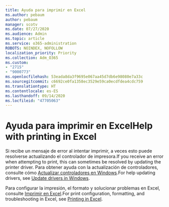 ```yaml
---
title: Ayuda para imprimir en Excel
ms.author: pebaum
author: pebaum
manager: scotv
ms.date: 07/27/2020
ms.audience: Admin
ms.topic: article
ms.service: o365-administration
ROBOTS: NOINDEX, NOFOLLOW
localization_priority: Priority
ms.collection: Adm_O365
ms.custom:
- "2715"
- "9000773"
ms.openlocfilehash: 53eada8da3f9695e067aa45d7db6e98080e7a33c
ms.sourcegitcommit: c6692ce0fa1358ec3529e59ca0ecdfdea4cdc759
ms.translationtype: HT
ms.contentlocale: es-ES
ms.lasthandoff: 09/14/2020
ms.locfileid: "47705063"
---
```

# <a name="help-with-printing-in-excel"></a><span data-ttu-id="f2d41-102">Ayuda para imprimir en Excel</span><span class="sxs-lookup"><span data-stu-id="f2d41-102">Help with printing in Excel</span></span>

<span data-ttu-id="f2d41-103">Si recibe un mensaje de error al intentar imprimir, a veces esto puede resolverse actualizando el controlador de impresora.</span><span class="sxs-lookup"><span data-stu-id="f2d41-103">If you receive an error when attempting to print, this can sometimes be resolved by updating the printer driver.</span></span> <span data-ttu-id="f2d41-104">Para obtener ayuda con la actualización de controladores, consulte cómo [Actualizar controladores en Windows](https://support.microsoft.com/help/4028443/windows-10-update-drivers).</span><span class="sxs-lookup"><span data-stu-id="f2d41-104">For help updating drivers, see [Update drivers in Windows](https://support.microsoft.com/help/4028443/windows-10-update-drivers).</span></span>

<span data-ttu-id="f2d41-105">Para configurar la impresión, el formato y solucionar problemas en Excel, consulte [Imprimir en Excel](https://support.office.com/client/9785e791-de6f-48dd-9b0d-899d75c33d69).</span><span class="sxs-lookup"><span data-stu-id="f2d41-105">For print configuration, formatting, and troubleshooting in Excel, see [Printing in Excel](https://support.office.com/client/9785e791-de6f-48dd-9b0d-899d75c33d69).</span></span>